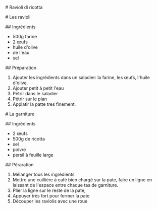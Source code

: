 # Ravioli di ricotta

# Les ravioli

## Ingrédients

* 500g farine
* 2 œufs
* huile d'olive
* de l'eau
* sel


## Préparation

1. Ajouter les ingrédients dans un saladier: la farine, les œufs, l'huile d'olive.
2. Ajouter petit à petit l'eau
3. Pétrir dans le saladier
4. Pétrir sur le plan
5. Applatir la patte tres finement.



# La garniture

## Ingrédients

* 2 œufs
* 500g de ricotta
* sel
* poivre
* persil à feuille large


## Péraration

1. Mélanger tous les ingrédients 
2. Mettre une cuillière à café bien chargé sur la pate, faire un ligne en laissant de l'espace entre chaque tas de garniture.
3. Plier la ligne sur le reste de la pate,
4. Appuyer très fort pour fermer la pate
5. Découper les raviolis avec une roue